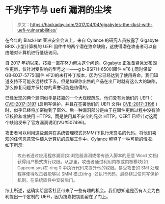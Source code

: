 # 千兆字节与 uefi 漏洞的尘埃

> 原文：<https://hackaday.com/2017/04/04/gigabytes-the-dust-with-uefi-vulnerabilities/>

在今年的 BlackHat 亚洲安全会议上，来自 Cylance 的研究人员披露了 Gigabyte BRIX 小型计算机的 UEFI 固件中的两个潜在致命缺陷，这使得潜在攻击者可以自由地对计算机进行低级访问。

自 2017 年初以来，技嘉一直在努力解决这个问题。Gigabyte 正准备紧急发布固件更新，仅针对受影响的型号之一——g b-BSi7H-6500(固件 vF6 ),同时保留 GB-BXi7-5775(固件 vF2)的未打补丁版本，因为它已经达到了使用寿命。我们知道支持不可能永远持续下去，但是如果你出售的产品在出厂时就有这么大的缺陷，那么修复问题并保持你的声誉可能是值得的。

已经发现的两个漏洞似乎是技嘉的一个大规模疏忽，他们没有为他们的 UEFI ( [CVE-2017-3197](https://cve.mitre.org/cgi-bin/cvename.cgi?name=CVE-2017-3197) )启用写保护，并且在签署他们的 UEFI 文件( [CVE-2017-3198](https://cve.mitre.org/cgi-bin/cvename.cgi?name=CVE-2017-3198) )时，似乎已经将加密抛到了窗外。后一种漏洞部分是由于在固件更新过程中没有验证校验和或使用 HTTPS，而是使用其不安全的兄弟 HTTP。CERT 已经针对这两个缺陷发布了官方漏洞说明(VU#507496)。

攻击者可以利用这些漏洞在系统管理模式(SMM)下执行未签名的代码，将他们喜欢的任何恶意软件植入计算机的底层工作中。Cylance 解释了一种可能的情况，如下所示:

> 攻击者通过应用程序漏洞(如浏览器漏洞或带有嵌入脚本的恶意 Word 文档)获得用户模式执行权限。从那里，攻击者通过利用内核或内核模块(如 Capcom.sys)在 ring 0 中执行代码来提升他的权限。易受攻击的 SMI 处理程序使得攻击者能够以 SMM 模式(ring -2)执行代码，最终绕过任何写保护机制，在系统固件中安装后门。

综上所述，这确实给黑客社区带来了一些有趣的机会。我们想知道是否有人会为白利提出一个定制的 UEFI，因为技嘉把钥匙留在了门上。